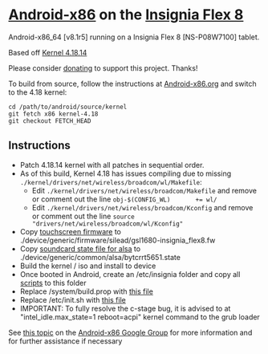 # [Android-x86](https://www.android-x86.org) on the [Insignia Flex 8](https://www.insigniaproducts.com/pdp/NS-P08W7100/5451211)

Android-x86_64 [v8.1r5] running on a Insignia Flex 8 [NS-P08W7100] tablet.

Based off [Kernel 4.18.14](https://osdn.net/projects/android-x86/scm/git/kernel/tree/kernel-4.18/)

Please consider [donating](https://paypal.me/djouija) to support this project. Thanks!


To build from source, follow the instructions at [Android-x86.org](https://www.android-x86.org/source.html) and switch to the 4.18 kernel:

	cd /path/to/android/source/kernel
	git fetch x86 kernel-4.18
	git checkout FETCH_HEAD

## Instructions

* Patch 4.18.14 kernel with all patches in sequential order.
* As of this build, Kernel 4.18 has issues compiling due to missing `./kernel/drivers/net/wireless/broadcom/wl/Makefile`:
	* Edit `./kernel/drivers/net/wireless/broadcom/Makefile` and remove or comment out the line `obj-$(CONFIG_WL)       += wl/`
	* Edit `./kernel/drivers/net/wireless/broadcom/Kconfig` and remove or comment out the line `source "drivers/net/wireless/broadcom/wl/Kconfig"`
* Copy [touchscreen firmware](https://github.com/ouija/android-x86_insignia_flex8/blob/master/02%20%20Other/gsl1680-insignia_flex8.fw) to ./device/generic/firmware/silead/gsl1680-insignia_flex8.fw
* Copy [soundcard state file for alsa](https://github.com/ouija/android-x86_insignia_flex8/blob/master/02%20%20Other/bytcrrt5651.state) to ./device/generic/common/alsa/bytcrrt5651.state
* Build the kernel / iso and install to device
* Once booted in Android, create an /etc/insignia folder and copy all [scripts](https://github.com/ouija/android-x86_insignia_flex8/tree/master/01%20%20Scripts) to this folder
* Replace /system/build.prop with [this file](https://github.com/ouija/android-x86_insignia_flex8/blob/master/02%20%20Other/build.prop)
* Replace /etc/init.sh with [this file](https://github.com/ouija/android-x86_insignia_flex8/blob/master/02%20%20Other/init.sh)
* IMPORTANT: To fully resolve the c-stage bug, it is advised to at "intel_idle.max_state=1 reboot=acpi" kernel command to the grub loader


See [this topic](https://groups.google.com/forum/#!topic/android-x86/KvAhIKcf224) on the [Android-x86 Google Group](https://groups.google.com/forum/#!forum/android-x86) for more information and for further assistance if necessary
